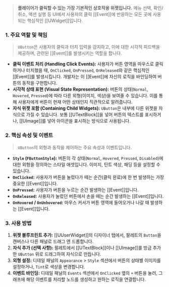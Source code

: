 
> **플레이어가 클릭할 수 있는 가장 기본적인 상호작용 위젯입니다.** 메뉴 선택, 확인/취소, 액션 실행 등 UI에서 사용자의 클릭 [[Event]]에 반응하는 모든 곳에 사용되는 핵심적인 [[UWidget]]입니다.

### **1. 주요 역할 및 책임**
> `UButton`은 사용자의 클릭과 터치 입력을 감지하고, 이에 대한 시각적 피드백을 제공하며, 관련된 [[Event]]를 발생시키는 역할을 합니다.
* **클릭 이벤트 처리 (Handling Click Events):**
    사용자가 버튼 영역을 마우스로 클릭하거나 터치했을 때, `OnClicked`, `OnPressed`, `OnReleased`와 같은 핵심적인 [[Event]]를 발생시킵니다. 개발자는 이 [[Event]]에 자신의 로직을 바인딩하여 버튼의 동작을 구현합니다.
* **시각적 상태 표현 (Visual State Representation):**
    버튼의 상태(`Normal`, `Hovered`, `Pressed`)에 따라 다른 외형(이미지, 색상)을 보여줄 수 있습니다. 이를 통해 사용자에게 버튼이 현재 어떤 상태인지 직관적으로 알려줍니다.
* **자식 위젯 포함 (Containing Child Widgets):**
    `UButton`은 내부에 다른 위젯을 자식으로 가질 수 있습니다. 보통 [[UTextBlock]]을 넣어 버튼의 텍스트를 표시하거나, [[UImage]]를 넣어 아이콘을 표시하는 방식으로 사용됩니다.

### **2. 핵심 속성 및 이벤트**
> `UButton`의 외형과 동작을 제어하는 주요 속성과 이벤트입니다.
* **`Style` (`FButtonStyle`):**
    버튼의 각 상태(`Normal`, `Hovered`, `Pressed`, `Disabled`)에 대한 외형을 정의하는 스타일 애셋입니다. 이미지, 틴트 색상, 패딩 등을 설정할 수 있습니다.
* **`OnClicked`:**
    사용자가 버튼을 눌렀다가 떼는 순간(클릭 완료)에 한 번 발생하는 가장 중요한 [[Event]]입니다.
* **`OnPressed`:**
    사용자가 버튼을 누르는 순간 발생하는 [[Event]]입니다.
* **`OnReleased`:**
    사용자가 눌렀던 버튼에서 손을 떼는 순간 발생하는 [[Event]]입니다.
* **`OnHovered` / `OnUnhovered`:**
    마우스 커서가 버튼 영역에 들어오거나 나갈 때 발생하는 [[Event]]입니다.

### **3. 사용 방법**
1.  **위젯 블루프린트 추가:** [[UUserWidget]]의 디자이너 탭에서, 팔레트의 `Button`을 캔버스나 다른 패널로 드래그 앤 드롭합니다.
2.  **자식 추가 (선택 사항):** 팔레트에서 [[UTextBlock]]이나 [[UImage]]를 방금 추가한 `UButton` 위로 드래그하여 자식으로 만듭니다.
3.  **외형 설정:** 디테일 패널의 `Appearance` > `Style` 섹션에서 버튼의 상태별 이미지를 설정하거나, `Tint`로 색상을 변경합니다.
4.  **이벤트 바인딩:** 디테일 패널의 `Events` 섹션에서 `OnClicked` 옆의 `+` 버튼을 눌러, 그래프에 해당 이벤트를 처리할 노드를 생성하고 원하는 로직을 연결합니다.

